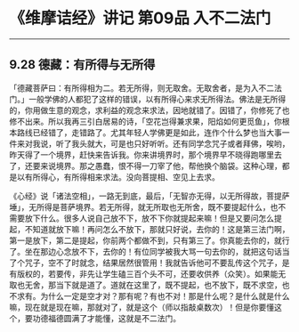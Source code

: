 # 《维摩诘经》讲记 第09品 入不二法门

------

## 9.28 德藏：有所得与无所得

「德藏菩萨曰：有所得相为二。若无所得，则无取舍。无取舍者，是为入不二法门。」一般学佛的人都犯了这样的错误，以有所得心来求无所得法。佛法是无所得的，你用做生意的观念，求利益的观念来求法，因地就错了。因错了，你修死了也修不出来。所以我再三引白居易的诗，「空花岂得兼求果，阳焰如何更觅鱼」，你根本路线已经错了，走错路了。尤其年轻人学佛更是如此，连作个什么梦也当大事一件来对我说，听了我头就大，可是也只好听听。还有同学念咒子或者拜佛，唉哟，昨天得了一个境界，赶快来告诉我。你来讲境界时，那个境界早不晓得跑哪里去了，还要来说境界。那之愚蠢，恨不得一刀宰了他，帮他换个脑袋。这种心理，都是以有所得心，有所得相来求法。没向菩提相、空见上去求。

《心经》说「诸法空相」，一路无到底，最后，「无智亦无得，以无所得故，菩提萨埵」，无所得是菩萨境界。若无所得，就无所取也无所舍，既不要提起什么，也不需要放下什么。很多人说自己放不下，放不下你就提起来嘛！但是又要问怎么提起，不知道就放下嘛！再问怎么不放下，那就只好说，去你的！这是第三法门啊，第一是放下，第二是提起，你前两个都做不到，只有第三了。你真能去你的，就行了。坐在那边心念放不下，去你的！有位同学被我大骂一句去你的，就把这句话当了个咒子，空不了时就念，结果居然很管用！我就告诉他可不要乱传这个咒子，是有版权的，若要传，非先让学生磕三百个头不可，还要收供养（众笑）。如果能无取也无舍，那当下就是道了。道就在这里了，既不提起，也不放下，既不求空，也不求有。为什么一定是空才对？那有呢？有也不对！那是什么呢？是什么就是什么嘛，现在就是现在嘛，那就对了，就是这个（师以指敲桌数次）！但是你要懂这个，要功德福德圆满了才能懂，这就是不二法门。

